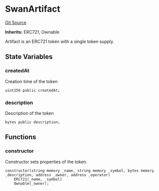 # SwanArtifact
[Git Source](https://github.com/firstbatchxyz/swan-contracts/blob/24e0365940f0434545a9c39573dfdf6b9975fc88/src/SwanArtifact.sol)

**Inherits:**
ERC721, Ownable

Artifact is an ERC721 token with a single token supply.


## State Variables
### createdAt
Creation time of the token


```solidity
uint256 public createdAt;
```


### description
Description of the token


```solidity
bytes public description;
```


## Functions
### constructor

Constructor sets properties of the token.


```solidity
constructor(string memory _name, string memory _symbol, bytes memory _description, address _owner, address _operator)
    ERC721(_name, _symbol)
    Ownable(_owner);
```


